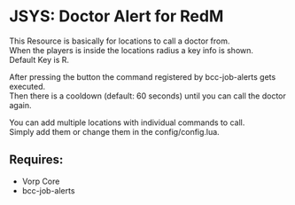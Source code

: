 # JSYS: Doctor Alert for RedM
This Resource is basically for locations to call a doctor from.  
When the players is inside the locations radius a key info is shown.  
Default Key is R.  
  
After pressing the button the command registered by bcc-job-alerts gets executed.  
Then there is a cooldown (default: 60 seconds) until you can call the doctor again.  

You can add multiple locations with individual commands to call.  
Simply add them or change them in the config/config.lua.  

## Requires:
* Vorp Core
* bcc-job-alerts

